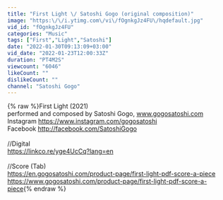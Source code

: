 ```yaml
---
title: "First Light \/ Satoshi Gogo (original composition)"
image: "https:\/\/i.ytimg.com\/vi\/fOgnkgJz4FU\/hqdefault.jpg"
vid_id: "fOgnkgJz4FU"
categories: "Music"
tags: ["First","Light","Satoshi"]
date: "2022-01-30T09:13:09+03:00"
vid_date: "2022-01-23T12:00:33Z"
duration: "PT4M2S"
viewcount: "6046"
likeCount: ""
dislikeCount: ""
channel: "Satoshi Gogo"
---
```

{% raw %}First Light (2021)<br />performed and composed by Satoshi Gogo, www.gogosatoshi.com<br />Instagram <a rel="nofollow" target="blank" href="https://www.instagram.com/gogosatoshi">https://www.instagram.com/gogosatoshi</a><br />Facebook <a rel="nofollow" target="blank" href="http://facebook.com/SatoshiGogo">http://facebook.com/SatoshiGogo</a><br /><br />//Digital<br /><a rel="nofollow" target="blank" href="https://linkco.re/yge4UcCq?lang=en">https://linkco.re/yge4UcCq?lang=en</a><br /><br />//Score (Tab)<br /><a rel="nofollow" target="blank" href="https://en.gogosatoshi.com/product-page/first-light-pdf-score-a-piece">https://en.gogosatoshi.com/product-page/first-light-pdf-score-a-piece</a><br /><a rel="nofollow" target="blank" href="https://www.gogosatoshi.com/product-page/first-light-pdf-score-a-piece">https://www.gogosatoshi.com/product-page/first-light-pdf-score-a-piece</a>{% endraw %}
